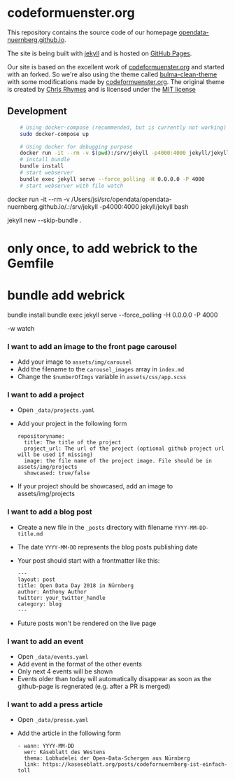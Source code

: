 # codeformuenster.org

This repository contains the source code of our homepage [opendata-nuernberg.github.io](https://opendata-nuernberg.github.io/).

The site is being built with [jekyll](https://jekyllrb.com/) and is hosted on [GitHub Pages](https://pages.github.com/).

Our site is based on the excellent work of [codeformuenster.org](https://codeformuenster.org) and started with an forked. So we're also using the theme called [bulma-clean-theme](https://github.com/chrisrhymes/bulma-clean-theme) with some modifications made by [codeformuenster.org](https://codeformuenster.org). The original theme is created by [Chris Rhymes](https://www.csrhymes.com/) and is licensed under the [MIT license](https://github.com/chrisrhymes/bulma-clean-theme/blob/master/LICENSE.txt)

## Development

```bash
    # Using docker-compose (recommended, but is currently not working)
    sudo docker-compose up
```

```bash
    # Using docker for debugging purpose
    docker run -it --rm -v $(pwd):/srv/jekyll -p4000:4000 jekyll/jekyll bash
    # install bundle 
    bundle install
    # start webserver
    bundle exec jekyll serve --force_polling -H 0.0.0.0 -P 4000
    # start webserver with file watch
```

docker run -it --rm -v /Users/jsi/src/opendata/opendata-nuernberg.github.io/.:/srv/jekyll -p4000:4000 jekyll/jekyll bash


jekyll new --skip-bundle .

# only once, to add webrick to the Gemfile
# bundle add webrick

bundle install
bundle exec jekyll serve --force_polling -H 0.0.0.0 -P 4000

-w watch


### I want to add an image to the front page carousel

- Add your image to `assets/img/carousel`
- Add the filename to the `carousel_images` array in `index.md`
- Change the `$numberOfImgs` variable in `assets/css/app.scss`

### I want to add a project

- Open `_data/projects.yaml`
- Add your project in the following form

      repositoryname:
        title: The title of the project
        project_url: The url of the project (optional github project url will be used if missing)
        image: the file name of the project image. File should be in assets/img/projects
        showcased: true/false

- If your project should be showcased, add an image to assets/img/projects

### I want to add a blog post

- Create a new file in the `_posts` directory with filename `YYYY-MM-DD-title.md`
- The date `YYYY-MM-DD` represents the blog posts publishing date
- Your post should start with a frontmatter like this:

      ---
      layout: post
      title: Open Data Day 2018 in Nürnberg
      author: Anthony Author
      twitter: your_twitter_handle
      category: blog
      ---

- Future posts won't be rendered on the live page

### I want to add an event

- Open `_data/events.yaml`
- Add event in the format of the other events
- Only next 4 events will be shown
- Events older than today will automatically disappear as soon as the github-page is regnerated (e.g. after a PR is merged)

### I want to add a press article

- Open `_data/presse.yaml`
- Add the article in the following form


      - wann: YYYY-MM-DD
        wer: Káseblatt des Westens
        thema: Lobhudelei der Open-Data-Schergen aus Nürnberg
        link: https://kaseseblatt.org/posts/codefornuernberg-ist-einfach-toll
